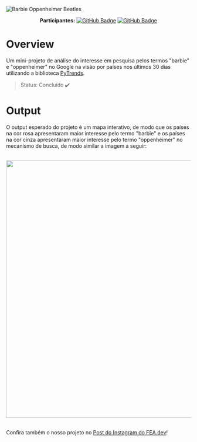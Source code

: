 ![Barbie Oppenheimer Beatles](https://github.com/mariaraquelbarbosa/barbie-oppenheimer/assets/122839919/9b361949-c988-4e25-9ddf-d11b38b8921e)

<div>

<div align="center">

  **Participantes:** <a href="https://github.com/mariaraquelbarbosa">[![GitHub Badge](https://img.shields.io/badge/Maria_Raquel-100000?style=for-the-badge&logo=GitHub&logoColor=white)](https://github.com/mariaraquelbarbosa)</a>
  <a href="https://github.com/Gust4242">[![GitHub Badge](https://img.shields.io/badge/Gustavo_Yuji-100000?style=for-the-badge&logo=GitHub&logoColor=white)](https://github.com/Gust4242)

</div>

# Overview
Um mini-projeto de análise do interesse em pesquisa pelos termos "barbie" e "oppenheimer" no Google na visão por países nos últimos 30 dias utilizando a biblioteca [PyTrends](https://pypi.org/project/pytrends/).

> Status: Concluído :heavy_check_mark:

# Output
O output esperado do projeto é um mapa interativo, de modo que os países na cor rosa apresentaram maior interesse pelo termo "barbie" e os países na cor cinza apresentaram maior interesse pelo termo "oppenheimer" no mecanismo de busca, de modo similar a imagem a seguir:

<br>

<div align="center">
  <img src="https://github.com/mariaraquelbarbosa/barbie-oppenheimer/assets/122839919/213b93de-c74d-4c93-b705-5c2c4fd17e83" width="700">
</div>

<br>

Confira também o nosso projeto no [Post do Instagram do FEA.dev](https://www.instagram.com/reel/CvfyqI2uy2u/?utm_source=ig_web_copy_link&igshid=MzRlODBiNWFlZA==)!
